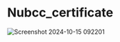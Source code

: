 ﻿# Nubcc_certificate

 
![Screenshot 2024-10-15 092201](https://github.com/user-attachments/assets/1b73a432-c130-49a8-98c5-c83bc5a14c98)

